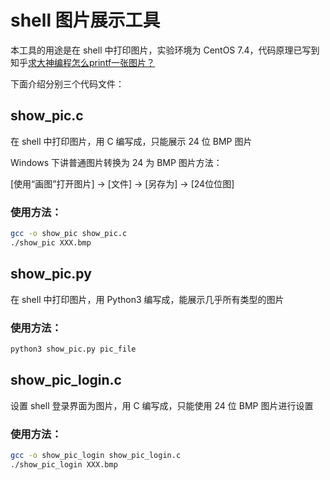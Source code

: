 # shell 图片展示工具

本工具的用途是在 shell 中打印图片，实验环境为 CentOS 7.4，代码原理已写到知乎[求大神编程怎么printf一张图片？](https://www.zhihu.com/question/423328638/answer/1509029353)

下面介绍分别三个代码文件：


## show_pic.c

在 shell 中打印图片，用 C 编写成，只能展示 24 位 BMP 图片

Windows 下讲普通图片转换为 24 为 BMP 图片方法：

\[使用“画图”打开图片\] -> \[文件\] -> \[另存为\] -> \[24位位图\]

### 使用方法：

```bash
gcc -o show_pic show_pic.c
./show_pic XXX.bmp
```


## show_pic.py

在 shell 中打印图片，用 Python3 编写成，能展示几乎所有类型的图片

### 使用方法：

```bash
python3 show_pic.py pic_file
```


## show_pic_login.c
设置 shell 登录界面为图片，用 C 编写成，只能使用 24 位 BMP 图片进行设置

### 使用方法：

```bash
gcc -o show_pic_login show_pic_login.c
./show_pic_login XXX.bmp
```

